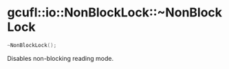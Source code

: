 # gcufl::io::NonBlockLock::~NonBlockLock
```cpp
~NonBlockLock();
```
Disables non-blocking reading mode.
